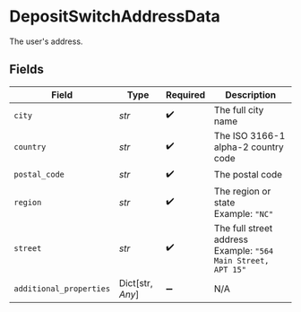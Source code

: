 # DepositSwitchAddressData

The user's address.


## Fields

| Field                                                        | Type                                                         | Required                                                     | Description                                                  |
| ------------------------------------------------------------ | ------------------------------------------------------------ | ------------------------------------------------------------ | ------------------------------------------------------------ |
| `city`                                                       | *str*                                                        | :heavy_check_mark:                                           | The full city name                                           |
| `country`                                                    | *str*                                                        | :heavy_check_mark:                                           | The ISO 3166-1 alpha-2 country code                          |
| `postal_code`                                                | *str*                                                        | :heavy_check_mark:                                           | The postal code                                              |
| `region`                                                     | *str*                                                        | :heavy_check_mark:                                           | The region or state<br/>Example: `"NC"`                      |
| `street`                                                     | *str*                                                        | :heavy_check_mark:                                           | The full street address<br/>Example: `"564 Main Street, APT 15"` |
| `additional_properties`                                      | Dict[str, *Any*]                                             | :heavy_minus_sign:                                           | N/A                                                          |